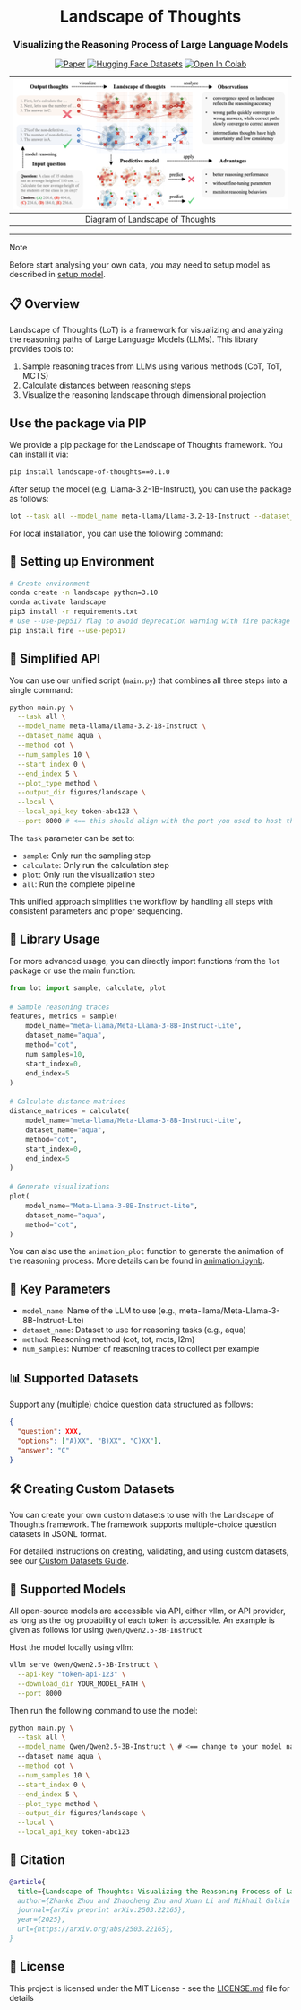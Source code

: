 <div align="center">

<h1>Landscape of Thoughts</h1>
<h3>Visualizing the Reasoning Process of Large Language Models</h3>

[![Paper](https://img.shields.io/badge/arXiv-2503.22165-b31b1b)](https://arxiv.org/abs/2503.22165)
[![Hugging Face Datasets](https://img.shields.io/badge/%F0%9F%A4%97-Datasets-blue)](https://huggingface.co/datasets/GazeEzio/Landscape-Data)
[![Open In Colab](https://colab.research.google.com/assets/colab-badge.svg)](https://colab.research.google.com/drive/1IgLREaEw-FeJbKn9NfYGIyaex2QhgCT2?usp=sharing)

|     ![demo](assets/demo.png)     |
| :------------------------------: |
| Diagram of Landscape of Thoughts |

</div>

---

> [!NOTE]
> Before start analysing your own data, you may need to setup model as described in [setup model](doc/setup_model.md).

## 📋 Overview

Landscape of Thoughts (LoT) is a framework for visualizing and analyzing the reasoning paths of Large Language Models (LLMs). This library provides tools to:

1. Sample reasoning traces from LLMs using various methods (CoT, ToT, MCTS)
2. Calculate distances between reasoning steps
3. Visualize the reasoning landscape through dimensional projection

## Use the package via PIP

We provide a pip package for the Landscape of Thoughts framework. You can install it via:

```bash
pip install landscape-of-thoughts==0.1.0
```

After setup the model (e.g, Llama-3.2-1B-Instruct), you can use the package as follows:

```bash
lot --task all --model_name meta-llama/Llama-3.2-1B-Instruct --dataset_name aqua --method cot --num_samples 10 --start_index 0 --end_index 5 --plot_type method --output_dir figures/landscape --local --local_api_key token-abc123
```

For local installation, you can use the following command:

## 🐍 Setting up Environment

```bash
# Create environment
conda create -n landscape python=3.10
conda activate landscape
pip3 install -r requirements.txt
# Use --use-pep517 flag to avoid deprecation warning with fire package
pip install fire --use-pep517
```

## 🚄 Simplified API

You can use our unified script (`main.py`) that combines all three steps into a single command:

```bash
python main.py \
  --task all \
  --model_name meta-llama/Llama-3.2-1B-Instruct \
  --dataset_name aqua \
  --method cot \
  --num_samples 10 \
  --start_index 0 \
  --end_index 5 \
  --plot_type method \
  --output_dir figures/landscape \
  --local \
  --local_api_key token-abc123 \
  --port 8000 # <== this should align with the port you used to host the model
```

The `task` parameter can be set to:

- `sample`: Only run the sampling step
- `calculate`: Only run the calculation step
- `plot`: Only run the visualization step
- `all`: Run the complete pipeline

This unified approach simplifies the workflow by handling all steps with consistent parameters and proper sequencing.

## 🧩 Library Usage

For more advanced usage, you can directly import functions from the `lot` package or use the main function:

```python
from lot import sample, calculate, plot

# Sample reasoning traces
features, metrics = sample(
    model_name="meta-llama/Meta-Llama-3-8B-Instruct-Lite",
    dataset_name="aqua",
    method="cot",
    num_samples=10,
    start_index=0,
    end_index=5
)

# Calculate distance matrices
distance_matrices = calculate(
    model_name="meta-llama/Meta-Llama-3-8B-Instruct-Lite",
    dataset_name="aqua",
    method="cot",
    start_index=0,
    end_index=5
)

# Generate visualizations
plot(
    model_name="Meta-Llama-3-8B-Instruct-Lite",
    dataset_name="aqua",
    method="cot",
)
```

You can also use the `animation_plot` function to generate the animation of the reasoning process. More details can be found in [animation.ipynb](./anima.ipynb).

## 🔧 Key Parameters

- `model_name`: Name of the LLM to use (e.g., meta-llama/Meta-Llama-3-8B-Instruct-Lite)
- `dataset_name`: Dataset to use for reasoning tasks (e.g., aqua)
- `method`: Reasoning method (cot, tot, mcts, l2m)
- `num_samples`: Number of reasoning traces to collect per example

## 📊 Supported Datasets

Support any (multiple) choice question data structured as follows:

```json
{
  "question": XXX,
  "options": ["A)XX", "B)XX", "C)XX"],
  "answer": "C"
}
```

## 🛠️ Creating Custom Datasets

You can create your own custom datasets to use with the Landscape of Thoughts framework. The framework supports multiple-choice question datasets in JSONL format.

For detailed instructions on creating, validating, and using custom datasets, see our [Custom Datasets Guide](./doc/custom_datasets.md).

## 🤖 Supported Models

All open-source models are accessible via API, either vllm, or API provider, as long as the log probability of each token is accessible. An example is given as follows for using `Qwen/Qwen2.5-3B-Instruct`

Host the model locally using vllm:

```bash
vllm serve Qwen/Qwen2.5-3B-Instruct \
  --api-key "token-api-123" \
  --download_dir YOUR_MODEL_PATH \
  --port 8000
```

Then run the following command to use the model:

```bash
python main.py \
  --task all \
  --model_name Qwen/Qwen2.5-3B-Instruct \ # <== change to your model name
  --dataset_name aqua \
  --method cot \
  --num_samples 10 \
  --start_index 0 \
  --end_index 5 \
  --plot_type method \
  --output_dir figures/landscape \
  --local \
  --local_api_key token-abc123
```

## 📜 Citation

```bibtex
@article{
  title={Landscape of Thoughts: Visualizing the Reasoning Process of Large Language Models},
  author={Zhanke Zhou and Zhaocheng Zhu and Xuan Li and Mikhail Galkin and Xiao Feng and Sanmi Koyejo and Jian Tang and Bo Han},
  journal={arXiv preprint arXiv:2503.22165},
  year={2025},
  url={https://arxiv.org/abs/2503.22165},
}
```

## 📝 License

This project is licensed under the MIT License - see the [LICENSE.md](LICENSE.md) file for details
